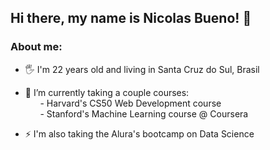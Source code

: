 ## Hi there, my name is Nicolas Bueno! 👋

### About me:

- 🖐 I'm 22 years old and living in Santa Cruz do Sul, Brasil
- 🌱 I’m currently taking a couple courses: <br />
&nbsp;&nbsp;&nbsp;&nbsp;&nbsp;&nbsp;- Harvard's CS50 Web Development course <br />
&nbsp;&nbsp;&nbsp;&nbsp;&nbsp;&nbsp;- Stanford's Machine Learning course @ Coursera
        
- ⚡ I'm also taking the Alura's bootcamp on Data Science
